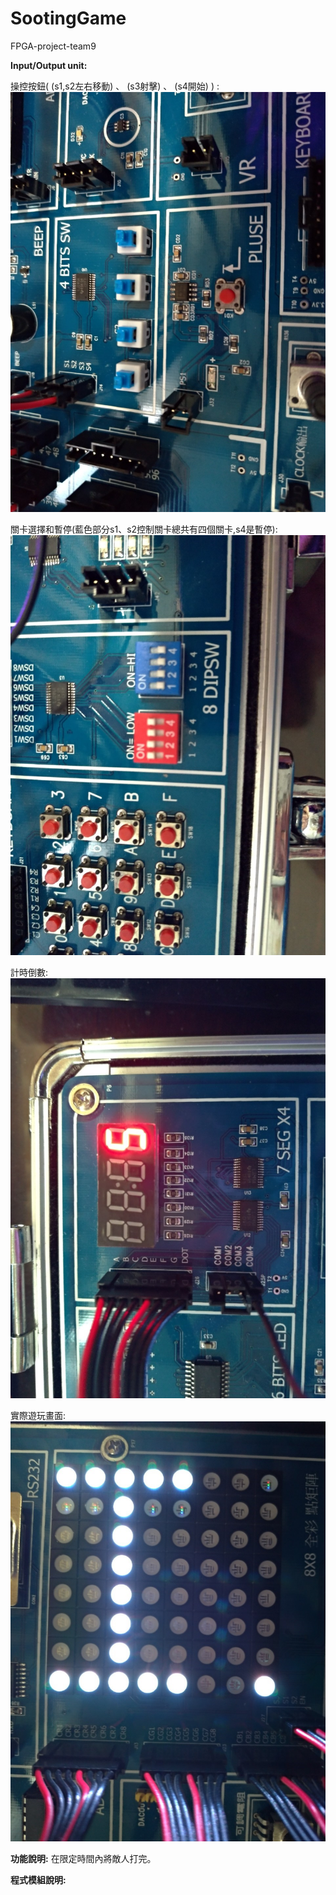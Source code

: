 # SootingGame
FPGA-project-team9
        
**Input/Output unit:**

操控按鈕( (s1,s2左右移動) 、 (s3射擊) 、 (s4開始) ) :
![image](https://github.com/yzxjyzxj52/SootingGame/blob/master/202016_200106_0004.jpg)

關卡選擇和暫停(藍色部分s1、s2控制關卡總共有四個關卡,s4是暫停):
![image](https://github.com/yzxjyzxj52/SootingGame/blob/master/202016_200106_0003.jpg)

計時倒數:
![image](https://github.com/yzxjyzxj52/SootingGame/blob/master/202016_200106_0002.jpg)

實際遊玩畫面:
![image](https://github.com/yzxjyzxj52/SootingGame/blob/master/202016_200106_0001.jpg)

**功能說明:**
  在限定時間內將敵人打完。
  
**程式模組說明:**

